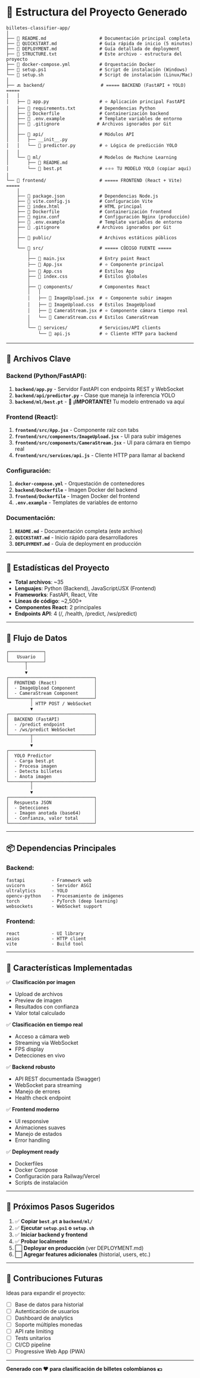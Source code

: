 # 📁 Estructura del Proyecto Generado

```
billetes-classifier-app/
│
├── 📄 README.md                    # Documentación principal completa
├── 📄 QUICKSTART.md                # Guía rápida de inicio (5 minutos)
├── 📄 DEPLOYMENT.md                # Guía detallada de deployment
├── 📄 STRUCTURE.txt                # Este archivo - estructura del proyecto
├── 🐳 docker-compose.yml           # Orquestación Docker
├── 🔧 setup.ps1                    # Script de instalación (Windows)
└── 🔧 setup.sh                     # Script de instalación (Linux/Mac)
│
├── 🔙 backend/                     # ===== BACKEND (FastAPI + YOLO) =====
│   │
│   ├── 📄 app.py                   # ⭐ Aplicación principal FastAPI
│   ├── 📄 requirements.txt         # Dependencias Python
│   ├── 📄 Dockerfile               # Containerización backend
│   ├── 📄 .env.example             # Template variables de entorno
│   ├── 📄 .gitignore              # Archivos ignorados por Git
│   │
│   ├── 📂 api/                     # Módulos API
│   │   ├── __init__.py
│   │   └── 📄 predictor.py         # ⭐ Lógica de predicción YOLO
│   │
│   └── 📂 ml/                      # Modelos de Machine Learning
│       ├── 📄 README.md
│       └── 🧠 best.pt              # ⭐⭐⭐ TU MODELO YOLO (copiar aquí)
│
└── 🎨 frontend/                    # ===== FRONTEND (React + Vite) =====
    │
    ├── 📄 package.json             # Dependencias Node.js
    ├── 📄 vite.config.js           # Configuración Vite
    ├── 📄 index.html               # HTML principal
    ├── 📄 Dockerfile               # Containerización frontend
    ├── 📄 nginx.conf               # Configuración Nginx (producción)
    ├── 📄 .env.example             # Template variables de entorno
    ├── 📄 .gitignore              # Archivos ignorados por Git
    │
    ├── 📂 public/                  # Archivos estáticos públicos
    │
    └── 📂 src/                     # ===== CÓDIGO FUENTE =====
        │
        ├── 📄 main.jsx             # Entry point React
        ├── 📄 App.jsx              # ⭐ Componente principal
        ├── 📄 App.css              # Estilos App
        ├── 📄 index.css            # Estilos globales
        │
        ├── 📂 components/          # Componentes React
        │   │
        │   ├── 📄 ImageUpload.jsx  # ⭐ Componente subir imagen
        │   ├── 📄 ImageUpload.css  # Estilos ImageUpload
        │   ├── 📄 CameraStream.jsx # ⭐ Componente cámara tiempo real
        │   └── 📄 CameraStream.css # Estilos CameraStream
        │
        └── 📂 services/            # Servicios/API clients
            └── 📄 api.js           # ⭐ Cliente HTTP para backend
```

---

## 🎯 Archivos Clave

### Backend (Python/FastAPI):
1. **`backend/app.py`** - Servidor FastAPI con endpoints REST y WebSocket
2. **`backend/api/predictor.py`** - Clase que maneja la inferencia YOLO
3. **`backend/ml/best.pt`** - 🔴 **¡IMPORTANTE!** Tu modelo entrenado va aquí

### Frontend (React):
1. **`frontend/src/App.jsx`** - Componente raíz con tabs
2. **`frontend/src/components/ImageUpload.jsx`** - UI para subir imágenes
3. **`frontend/src/components/CameraStream.jsx`** - UI para cámara en tiempo real
4. **`frontend/src/services/api.js`** - Cliente HTTP para llamar al backend

### Configuración:
1. **`docker-compose.yml`** - Orquestación de contenedores
2. **`backend/Dockerfile`** - Imagen Docker del backend
3. **`frontend/Dockerfile`** - Imagen Docker del frontend
4. **`.env.example`** - Templates de variables de entorno

### Documentación:
1. **`README.md`** - Documentación completa (este archivo)
2. **`QUICKSTART.md`** - Inicio rápido para desarrolladores
3. **`DEPLOYMENT.md`** - Guía de deployment en producción

---

## 🔢 Estadísticas del Proyecto

- **Total archivos**: ~35
- **Lenguajes**: Python (Backend), JavaScript/JSX (Frontend)
- **Frameworks**: FastAPI, React, Vite
- **Líneas de código**: ~2,500+
- **Componentes React**: 2 principales
- **Endpoints API**: 4 (/, /health, /predict, /ws/predict)

---

## 🚀 Flujo de Datos

```
┌─────────────┐
│   Usuario   │
└──────┬──────┘
       │
       ▼
┌────────────────────────────────┐
│  FRONTEND (React)              │
│  - ImageUpload Component       │
│  - CameraStream Component      │
└────────┬───────────────────────┘
         │ HTTP POST / WebSocket
         ▼
┌────────────────────────────────┐
│  BACKEND (FastAPI)             │
│  - /predict endpoint           │
│  - /ws/predict WebSocket       │
└────────┬───────────────────────┘
         │
         ▼
┌────────────────────────────────┐
│  YOLO Predictor                │
│  - Carga best.pt               │
│  - Procesa imagen              │
│  - Detecta billetes            │
│  - Anota imagen                │
└────────┬───────────────────────┘
         │
         ▼
┌────────────────────────────────┐
│  Respuesta JSON                │
│  - Detecciones                 │
│  - Imagen anotada (base64)     │
│  - Confianza, valor total      │
└────────────────────────────────┘
```

---

## 📦 Dependencias Principales

### Backend:
```
fastapi          - Framework web
uvicorn          - Servidor ASGI
ultralytics      - YOLO
opencv-python    - Procesamiento de imágenes
torch            - PyTorch (deep learning)
websockets       - WebSocket support
```

### Frontend:
```
react            - UI library
axios            - HTTP client
vite             - Build tool
```

---

## 🎨 Características Implementadas

✅ **Clasificación por imagen**
- Upload de archivos
- Preview de imagen
- Resultados con confianza
- Valor total calculado

✅ **Clasificación en tiempo real**
- Acceso a cámara web
- Streaming via WebSocket
- FPS display
- Detecciones en vivo

✅ **Backend robusto**
- API REST documentada (Swagger)
- WebSocket para streaming
- Manejo de errores
- Health check endpoint

✅ **Frontend moderno**
- UI responsive
- Animaciones suaves
- Manejo de estados
- Error handling

✅ **Deployment ready**
- Dockerfiles
- Docker Compose
- Configuración para Railway/Vercel
- Scripts de instalación

---

## 📝 Próximos Pasos Sugeridos

1. ✅ **Copiar `best.pt` a `backend/ml/`**
2. ✅ **Ejecutar `setup.ps1` o `setup.sh`**
3. ✅ **Iniciar backend y frontend**
4. ✅ **Probar localmente**
5. ⬜ **Deployar en producción** (ver DEPLOYMENT.md)
6. ⬜ **Agregar features adicionales** (historial, users, etc.)

---

## 🤝 Contribuciones Futuras

Ideas para expandir el proyecto:
- [ ] Base de datos para historial
- [ ] Autenticación de usuarios
- [ ] Dashboard de analytics
- [ ] Soporte múltiples monedas
- [ ] API rate limiting
- [ ] Tests unitarios
- [ ] CI/CD pipeline
- [ ] Progressive Web App (PWA)

---

**Generado con ❤️ para clasificación de billetes colombianos 💵**
